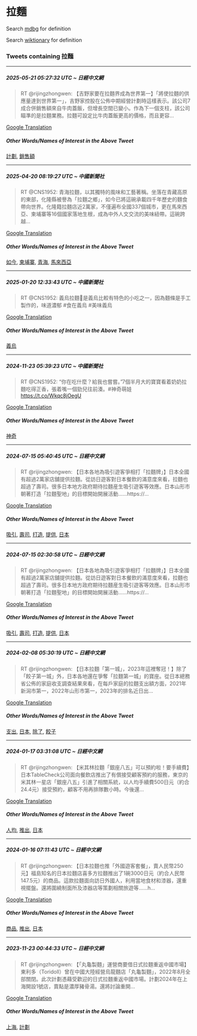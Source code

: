 # 拉麵

Search [mdbg](https://www.mdbg.net/chinese/dictionary?page=worddict&wdrst=0&wdqb=拉麵) for definition

Search [wiktionary](https://en.wiktionary.org/wiki/拉麵) for definition

### Tweets containing 拉麵

___
##### 2025-05-21 05:27:32 UTC ~ 日經中文網
> RT @rijingzhongwen: 【吉野家要在拉麵界成為世界第一】「將使拉麵的供應量達到世界第一」，吉野家控股在公佈中期經營計劃時這樣表示。該公司7成合併銷售額來自牛肉蓋飯，但增長空間已變小。作為下一個支柱，該公司瞄準的是拉麵業務。拉麵可設定比牛肉蓋飯更高的價格，而且更容…

[Google Translation](https://translate.google.com/?hi=en&tab=TT&sl=zh-CN&tl=en&op=translate&text=RT+%40rijingzhongwen%3A+%E3%80%90%E5%90%89%E9%87%8E%E5%AE%B6%E8%A6%81%E5%9C%A8%E6%8B%89%E9%BA%B5%E7%95%8C%E6%88%90%E7%82%BA%E4%B8%96%E7%95%8C%E7%AC%AC%E4%B8%80%E3%80%91%E3%80%8C%E5%B0%87%E4%BD%BF%E6%8B%89%E9%BA%B5%E7%9A%84%E4%BE%9B%E6%87%89%E9%87%8F%E9%81%94%E5%88%B0%E4%B8%96%E7%95%8C%E7%AC%AC%E4%B8%80%E3%80%8D%EF%BC%8C%E5%90%89%E9%87%8E%E5%AE%B6%E6%8E%A7%E8%82%A1%E5%9C%A8%E5%85%AC%E4%BD%88%E4%B8%AD%E6%9C%9F%E7%B6%93%E7%87%9F%E8%A8%88%E5%8A%83%E6%99%82%E9%80%99%E6%A8%A3%E8%A1%A8%E7%A4%BA%E3%80%82%E8%A9%B2%E5%85%AC%E5%8F%B87%E6%88%90%E5%90%88%E4%BD%B5%E9%8A%B7%E5%94%AE%E9%A1%8D%E4%BE%86%E8%87%AA%E7%89%9B%E8%82%89%E8%93%8B%E9%A3%AF%EF%BC%8C%E4%BD%86%E5%A2%9E%E9%95%B7%E7%A9%BA%E9%96%93%E5%B7%B2%E8%AE%8A%E5%B0%8F%E3%80%82%E4%BD%9C%E7%82%BA%E4%B8%8B%E4%B8%80%E5%80%8B%E6%94%AF%E6%9F%B1%EF%BC%8C%E8%A9%B2%E5%85%AC%E5%8F%B8%E7%9E%84%E6%BA%96%E7%9A%84%E6%98%AF%E6%8B%89%E9%BA%B5%E6%A5%AD%E5%8B%99%E3%80%82%E6%8B%89%E9%BA%B5%E5%8F%AF%E8%A8%AD%E5%AE%9A%E6%AF%94%E7%89%9B%E8%82%89%E8%93%8B%E9%A3%AF%E6%9B%B4%E9%AB%98%E7%9A%84%E5%83%B9%E6%A0%BC%EF%BC%8C%E8%80%8C%E4%B8%94%E6%9B%B4%E5%AE%B9%E2%80%A6)
##### Other Words/Names of Interest in the Above Tweet
[計劃](計劃.md), [銷售額](銷售額.md)
___
##### 2025-04-20 08:19:27 UTC ~ 中國新聞社
> RT @CNS1952: 青海拉麵，以其獨特的風味和工藝著稱。坐落在青藏高原的東部，化隆縣被譽為「拉麵之鄉」，如今已將這碗承載四千年歷史的麵食帶向世界。化隆籍拉麵店近2萬家，不僅遍布全國337個城市，更在馬來西亞、柬埔寨等16個國家落地生根，成為中外人文交流的美味紐帶。這碗跨越…

[Google Translation](https://translate.google.com/?hi=en&tab=TT&sl=zh-CN&tl=en&op=translate&text=RT+%40CNS1952%3A+%E9%9D%92%E6%B5%B7%E6%8B%89%E9%BA%B5%EF%BC%8C%E4%BB%A5%E5%85%B6%E7%8D%A8%E7%89%B9%E7%9A%84%E9%A2%A8%E5%91%B3%E5%92%8C%E5%B7%A5%E8%97%9D%E8%91%97%E7%A8%B1%E3%80%82%E5%9D%90%E8%90%BD%E5%9C%A8%E9%9D%92%E8%97%8F%E9%AB%98%E5%8E%9F%E7%9A%84%E6%9D%B1%E9%83%A8%EF%BC%8C%E5%8C%96%E9%9A%86%E7%B8%A3%E8%A2%AB%E8%AD%BD%E7%82%BA%E3%80%8C%E6%8B%89%E9%BA%B5%E4%B9%8B%E9%84%89%E3%80%8D%EF%BC%8C%E5%A6%82%E4%BB%8A%E5%B7%B2%E5%B0%87%E9%80%99%E7%A2%97%E6%89%BF%E8%BC%89%E5%9B%9B%E5%8D%83%E5%B9%B4%E6%AD%B7%E5%8F%B2%E7%9A%84%E9%BA%B5%E9%A3%9F%E5%B8%B6%E5%90%91%E4%B8%96%E7%95%8C%E3%80%82%E5%8C%96%E9%9A%86%E7%B1%8D%E6%8B%89%E9%BA%B5%E5%BA%97%E8%BF%912%E8%90%AC%E5%AE%B6%EF%BC%8C%E4%B8%8D%E5%83%85%E9%81%8D%E5%B8%83%E5%85%A8%E5%9C%8B337%E5%80%8B%E5%9F%8E%E5%B8%82%EF%BC%8C%E6%9B%B4%E5%9C%A8%E9%A6%AC%E4%BE%86%E8%A5%BF%E4%BA%9E%E3%80%81%E6%9F%AC%E5%9F%94%E5%AF%A8%E7%AD%8916%E5%80%8B%E5%9C%8B%E5%AE%B6%E8%90%BD%E5%9C%B0%E7%94%9F%E6%A0%B9%EF%BC%8C%E6%88%90%E7%82%BA%E4%B8%AD%E5%A4%96%E4%BA%BA%E6%96%87%E4%BA%A4%E6%B5%81%E7%9A%84%E7%BE%8E%E5%91%B3%E7%B4%90%E5%B8%B6%E3%80%82%E9%80%99%E7%A2%97%E8%B7%A8%E8%B6%8A%E2%80%A6)
##### Other Words/Names of Interest in the Above Tweet
[如今](如今.md), [柬埔寨](柬埔寨.md), [青海](青海.md), [馬來西亞](馬來西亞.md)
___
##### 2025-01-20 12:33:43 UTC ~ 中國新聞社
> RT @CNS1952: 義烏拉麵🍜是義烏比較有特色的小吃之一，因為麵條是手工製作的，味道濃郁 #食在義烏 #美味義烏

[Google Translation](https://translate.google.com/?hi=en&tab=TT&sl=zh-CN&tl=en&op=translate&text=RT+%40CNS1952%3A+%E7%BE%A9%E7%83%8F%E6%8B%89%E9%BA%B5%F0%9F%8D%9C%E6%98%AF%E7%BE%A9%E7%83%8F%E6%AF%94%E8%BC%83%E6%9C%89%E7%89%B9%E8%89%B2%E7%9A%84%E5%B0%8F%E5%90%83%E4%B9%8B%E4%B8%80%EF%BC%8C%E5%9B%A0%E7%82%BA%E9%BA%B5%E6%A2%9D%E6%98%AF%E6%89%8B%E5%B7%A5%E8%A3%BD%E4%BD%9C%E7%9A%84%EF%BC%8C%E5%91%B3%E9%81%93%E6%BF%83%E9%83%81+%23%E9%A3%9F%E5%9C%A8%E7%BE%A9%E7%83%8F+%23%E7%BE%8E%E5%91%B3%E7%BE%A9%E7%83%8F)
##### Other Words/Names of Interest in the Above Tweet
[義烏](義烏.md)
___
##### 2024-11-23 05:39:23 UTC ~ 中國新聞社
> RT @CNS1952: “你在吃什麼？給我也嘗嘗。”7個半月大的寶寶看着奶奶拉麵吃得正香，張着嘴一個勁兒往前湊。#神奇萌娃 https://t.co/Wkqc8jOegU

[Google Translation](https://translate.google.com/?hi=en&tab=TT&sl=zh-CN&tl=en&op=translate&text=RT+%40CNS1952%3A+%E2%80%9C%E4%BD%A0%E5%9C%A8%E5%90%83%E4%BB%80%E9%BA%BC%EF%BC%9F%E7%B5%A6%E6%88%91%E4%B9%9F%E5%98%97%E5%98%97%E3%80%82%E2%80%9D7%E5%80%8B%E5%8D%8A%E6%9C%88%E5%A4%A7%E7%9A%84%E5%AF%B6%E5%AF%B6%E7%9C%8B%E7%9D%80%E5%A5%B6%E5%A5%B6%E6%8B%89%E9%BA%B5%E5%90%83%E5%BE%97%E6%AD%A3%E9%A6%99%EF%BC%8C%E5%BC%B5%E7%9D%80%E5%98%B4%E4%B8%80%E5%80%8B%E5%8B%81%E5%85%92%E5%BE%80%E5%89%8D%E6%B9%8A%E3%80%82%23%E7%A5%9E%E5%A5%87%E8%90%8C%E5%A8%83+https%3A%2F%2Ft.co%2FWkqc8jOegU)
##### Other Words/Names of Interest in the Above Tweet
[神奇](神奇.md)
___
##### 2024-07-15 05:40:45 UTC ~ 日經中文網
> RT @rijingzhongwen: 【日本各地為吸引遊客爭相打「拉麵牌」】日本全國有超過2萬家店舖提供拉麵。從訪日遊客對日本餐飲的滿意度來看，拉麵也超過了壽司。很多日本地方政府期待拉麵産生吸引遊客等效應。日本山形市朝著打造「拉麵聖地」的目標開始開展活動……https://…

[Google Translation](https://translate.google.com/?hi=en&tab=TT&sl=zh-CN&tl=en&op=translate&text=RT+%40rijingzhongwen%3A+%E3%80%90%E6%97%A5%E6%9C%AC%E5%90%84%E5%9C%B0%E7%82%BA%E5%90%B8%E5%BC%95%E9%81%8A%E5%AE%A2%E7%88%AD%E7%9B%B8%E6%89%93%E3%80%8C%E6%8B%89%E9%BA%B5%E7%89%8C%E3%80%8D%E3%80%91%E6%97%A5%E6%9C%AC%E5%85%A8%E5%9C%8B%E6%9C%89%E8%B6%85%E9%81%8E2%E8%90%AC%E5%AE%B6%E5%BA%97%E8%88%96%E6%8F%90%E4%BE%9B%E6%8B%89%E9%BA%B5%E3%80%82%E5%BE%9E%E8%A8%AA%E6%97%A5%E9%81%8A%E5%AE%A2%E5%B0%8D%E6%97%A5%E6%9C%AC%E9%A4%90%E9%A3%B2%E7%9A%84%E6%BB%BF%E6%84%8F%E5%BA%A6%E4%BE%86%E7%9C%8B%EF%BC%8C%E6%8B%89%E9%BA%B5%E4%B9%9F%E8%B6%85%E9%81%8E%E4%BA%86%E5%A3%BD%E5%8F%B8%E3%80%82%E5%BE%88%E5%A4%9A%E6%97%A5%E6%9C%AC%E5%9C%B0%E6%96%B9%E6%94%BF%E5%BA%9C%E6%9C%9F%E5%BE%85%E6%8B%89%E9%BA%B5%E7%94%A3%E7%94%9F%E5%90%B8%E5%BC%95%E9%81%8A%E5%AE%A2%E7%AD%89%E6%95%88%E6%87%89%E3%80%82%E6%97%A5%E6%9C%AC%E5%B1%B1%E5%BD%A2%E5%B8%82%E6%9C%9D%E8%91%97%E6%89%93%E9%80%A0%E3%80%8C%E6%8B%89%E9%BA%B5%E8%81%96%E5%9C%B0%E3%80%8D%E7%9A%84%E7%9B%AE%E6%A8%99%E9%96%8B%E5%A7%8B%E9%96%8B%E5%B1%95%E6%B4%BB%E5%8B%95%E2%80%A6%E2%80%A6https%3A%2F%2F%E2%80%A6)
##### Other Words/Names of Interest in the Above Tweet
[吸引](吸引.md), [壽司](壽司.md), [打造](打造.md), [提供](提供.md), [日本](日本.md)
___
##### 2024-07-15 02:30:58 UTC ~ 日經中文網
> RT @rijingzhongwen: 【日本各地為吸引遊客爭相打「拉麵牌」】日本全國有超過2萬家店舖提供拉麵。從訪日遊客對日本餐飲的滿意度來看，拉麵也超過了壽司。很多日本地方政府期待拉麵産生吸引遊客等效應。日本山形市朝著打造「拉麵聖地」的目標開始開展活動……https://…

[Google Translation](https://translate.google.com/?hi=en&tab=TT&sl=zh-CN&tl=en&op=translate&text=RT+%40rijingzhongwen%3A+%E3%80%90%E6%97%A5%E6%9C%AC%E5%90%84%E5%9C%B0%E7%82%BA%E5%90%B8%E5%BC%95%E9%81%8A%E5%AE%A2%E7%88%AD%E7%9B%B8%E6%89%93%E3%80%8C%E6%8B%89%E9%BA%B5%E7%89%8C%E3%80%8D%E3%80%91%E6%97%A5%E6%9C%AC%E5%85%A8%E5%9C%8B%E6%9C%89%E8%B6%85%E9%81%8E2%E8%90%AC%E5%AE%B6%E5%BA%97%E8%88%96%E6%8F%90%E4%BE%9B%E6%8B%89%E9%BA%B5%E3%80%82%E5%BE%9E%E8%A8%AA%E6%97%A5%E9%81%8A%E5%AE%A2%E5%B0%8D%E6%97%A5%E6%9C%AC%E9%A4%90%E9%A3%B2%E7%9A%84%E6%BB%BF%E6%84%8F%E5%BA%A6%E4%BE%86%E7%9C%8B%EF%BC%8C%E6%8B%89%E9%BA%B5%E4%B9%9F%E8%B6%85%E9%81%8E%E4%BA%86%E5%A3%BD%E5%8F%B8%E3%80%82%E5%BE%88%E5%A4%9A%E6%97%A5%E6%9C%AC%E5%9C%B0%E6%96%B9%E6%94%BF%E5%BA%9C%E6%9C%9F%E5%BE%85%E6%8B%89%E9%BA%B5%E7%94%A3%E7%94%9F%E5%90%B8%E5%BC%95%E9%81%8A%E5%AE%A2%E7%AD%89%E6%95%88%E6%87%89%E3%80%82%E6%97%A5%E6%9C%AC%E5%B1%B1%E5%BD%A2%E5%B8%82%E6%9C%9D%E8%91%97%E6%89%93%E9%80%A0%E3%80%8C%E6%8B%89%E9%BA%B5%E8%81%96%E5%9C%B0%E3%80%8D%E7%9A%84%E7%9B%AE%E6%A8%99%E9%96%8B%E5%A7%8B%E9%96%8B%E5%B1%95%E6%B4%BB%E5%8B%95%E2%80%A6%E2%80%A6https%3A%2F%2F%E2%80%A6)
##### Other Words/Names of Interest in the Above Tweet
[吸引](吸引.md), [壽司](壽司.md), [打造](打造.md), [提供](提供.md), [日本](日本.md)
___
##### 2024-02-08 05:30:19 UTC ~ 日經中文網
> RT @rijingzhongwen: 【日本拉麵「第一城」，2023年這裡奪冠！】除了「餃子第一城」外，日本各地還在爭奪「拉麵第一城」的寶座。從日本總務省公佈的家庭收支調查結果來看，在每戶家庭的拉麵支出額方面，2021年新潟市第一，2022年山形市第一，2023年的排名近日出…

[Google Translation](https://translate.google.com/?hi=en&tab=TT&sl=zh-CN&tl=en&op=translate&text=RT+%40rijingzhongwen%3A+%E3%80%90%E6%97%A5%E6%9C%AC%E6%8B%89%E9%BA%B5%E3%80%8C%E7%AC%AC%E4%B8%80%E5%9F%8E%E3%80%8D%EF%BC%8C2023%E5%B9%B4%E9%80%99%E8%A3%A1%E5%A5%AA%E5%86%A0%EF%BC%81%E3%80%91%E9%99%A4%E4%BA%86%E3%80%8C%E9%A4%83%E5%AD%90%E7%AC%AC%E4%B8%80%E5%9F%8E%E3%80%8D%E5%A4%96%EF%BC%8C%E6%97%A5%E6%9C%AC%E5%90%84%E5%9C%B0%E9%82%84%E5%9C%A8%E7%88%AD%E5%A5%AA%E3%80%8C%E6%8B%89%E9%BA%B5%E7%AC%AC%E4%B8%80%E5%9F%8E%E3%80%8D%E7%9A%84%E5%AF%B6%E5%BA%A7%E3%80%82%E5%BE%9E%E6%97%A5%E6%9C%AC%E7%B8%BD%E5%8B%99%E7%9C%81%E5%85%AC%E4%BD%88%E7%9A%84%E5%AE%B6%E5%BA%AD%E6%94%B6%E6%94%AF%E8%AA%BF%E6%9F%A5%E7%B5%90%E6%9E%9C%E4%BE%86%E7%9C%8B%EF%BC%8C%E5%9C%A8%E6%AF%8F%E6%88%B6%E5%AE%B6%E5%BA%AD%E7%9A%84%E6%8B%89%E9%BA%B5%E6%94%AF%E5%87%BA%E9%A1%8D%E6%96%B9%E9%9D%A2%EF%BC%8C2021%E5%B9%B4%E6%96%B0%E6%BD%9F%E5%B8%82%E7%AC%AC%E4%B8%80%EF%BC%8C2022%E5%B9%B4%E5%B1%B1%E5%BD%A2%E5%B8%82%E7%AC%AC%E4%B8%80%EF%BC%8C2023%E5%B9%B4%E7%9A%84%E6%8E%92%E5%90%8D%E8%BF%91%E6%97%A5%E5%87%BA%E2%80%A6)
##### Other Words/Names of Interest in the Above Tweet
[支出](支出.md), [日本](日本.md), [除了](除了.md), [餃子](餃子.md)
___
##### 2024-01-17 03:31:08 UTC ~ 日經中文網
> RT @rijingzhongwen: 【米其林拉麵「銀座八五」可以預約啦！要手續費】日本TableCheck公司面向餐飲店推出了有償接受顧客預約的服務，東京的米其林一星店「銀座八五」引進了相關系統，以人均手續費500日元（約合24.4元）接受預約，顧客不用再排隊數小時。今後還…

[Google Translation](https://translate.google.com/?hi=en&tab=TT&sl=zh-CN&tl=en&op=translate&text=RT+%40rijingzhongwen%3A+%E3%80%90%E7%B1%B3%E5%85%B6%E6%9E%97%E6%8B%89%E9%BA%B5%E3%80%8C%E9%8A%80%E5%BA%A7%E5%85%AB%E4%BA%94%E3%80%8D%E5%8F%AF%E4%BB%A5%E9%A0%90%E7%B4%84%E5%95%A6%EF%BC%81%E8%A6%81%E6%89%8B%E7%BA%8C%E8%B2%BB%E3%80%91%E6%97%A5%E6%9C%ACTableCheck%E5%85%AC%E5%8F%B8%E9%9D%A2%E5%90%91%E9%A4%90%E9%A3%B2%E5%BA%97%E6%8E%A8%E5%87%BA%E4%BA%86%E6%9C%89%E5%84%9F%E6%8E%A5%E5%8F%97%E9%A1%A7%E5%AE%A2%E9%A0%90%E7%B4%84%E7%9A%84%E6%9C%8D%E5%8B%99%EF%BC%8C%E6%9D%B1%E4%BA%AC%E7%9A%84%E7%B1%B3%E5%85%B6%E6%9E%97%E4%B8%80%E6%98%9F%E5%BA%97%E3%80%8C%E9%8A%80%E5%BA%A7%E5%85%AB%E4%BA%94%E3%80%8D%E5%BC%95%E9%80%B2%E4%BA%86%E7%9B%B8%E9%97%9C%E7%B3%BB%E7%B5%B1%EF%BC%8C%E4%BB%A5%E4%BA%BA%E5%9D%87%E6%89%8B%E7%BA%8C%E8%B2%BB500%E6%97%A5%E5%85%83%EF%BC%88%E7%B4%84%E5%90%8824.4%E5%85%83%EF%BC%89%E6%8E%A5%E5%8F%97%E9%A0%90%E7%B4%84%EF%BC%8C%E9%A1%A7%E5%AE%A2%E4%B8%8D%E7%94%A8%E5%86%8D%E6%8E%92%E9%9A%8A%E6%95%B8%E5%B0%8F%E6%99%82%E3%80%82%E4%BB%8A%E5%BE%8C%E9%82%84%E2%80%A6)
##### Other Words/Names of Interest in the Above Tweet
[人均](人均.md), [推出](推出.md), [日本](日本.md)
___
##### 2024-01-16 07:11:43 UTC ~ 日經中文網
> RT @rijingzhongwen: 【日本拉麵也推「外國遊客套餐」，賣人民幣250元】福島知名的日本拉麵店喜多方拉麵推出了1碗3000日元（約合人民幣147.5元）的商品。這款拉麵面向訪日外國人，利用當地食材和漆器，還重視擺盤。還將圍繞制面所及漆器店等策劃相關旅遊等……h…

[Google Translation](https://translate.google.com/?hi=en&tab=TT&sl=zh-CN&tl=en&op=translate&text=RT+%40rijingzhongwen%3A+%E3%80%90%E6%97%A5%E6%9C%AC%E6%8B%89%E9%BA%B5%E4%B9%9F%E6%8E%A8%E3%80%8C%E5%A4%96%E5%9C%8B%E9%81%8A%E5%AE%A2%E5%A5%97%E9%A4%90%E3%80%8D%EF%BC%8C%E8%B3%A3%E4%BA%BA%E6%B0%91%E5%B9%A3250%E5%85%83%E3%80%91%E7%A6%8F%E5%B3%B6%E7%9F%A5%E5%90%8D%E7%9A%84%E6%97%A5%E6%9C%AC%E6%8B%89%E9%BA%B5%E5%BA%97%E5%96%9C%E5%A4%9A%E6%96%B9%E6%8B%89%E9%BA%B5%E6%8E%A8%E5%87%BA%E4%BA%861%E7%A2%973000%E6%97%A5%E5%85%83%EF%BC%88%E7%B4%84%E5%90%88%E4%BA%BA%E6%B0%91%E5%B9%A3147.5%E5%85%83%EF%BC%89%E7%9A%84%E5%95%86%E5%93%81%E3%80%82%E9%80%99%E6%AC%BE%E6%8B%89%E9%BA%B5%E9%9D%A2%E5%90%91%E8%A8%AA%E6%97%A5%E5%A4%96%E5%9C%8B%E4%BA%BA%EF%BC%8C%E5%88%A9%E7%94%A8%E7%95%B6%E5%9C%B0%E9%A3%9F%E6%9D%90%E5%92%8C%E6%BC%86%E5%99%A8%EF%BC%8C%E9%82%84%E9%87%8D%E8%A6%96%E6%93%BA%E7%9B%A4%E3%80%82%E9%82%84%E5%B0%87%E5%9C%8D%E7%B9%9E%E5%88%B6%E9%9D%A2%E6%89%80%E5%8F%8A%E6%BC%86%E5%99%A8%E5%BA%97%E7%AD%89%E7%AD%96%E5%8A%83%E7%9B%B8%E9%97%9C%E6%97%85%E9%81%8A%E7%AD%89%E2%80%A6%E2%80%A6h%E2%80%A6)
##### Other Words/Names of Interest in the Above Tweet
[商品](商品.md), [推出](推出.md), [日本](日本.md)
___
##### 2023-11-23 00:44:33 UTC ~ 日經中文網
> RT @rijingzhongwen: 【「丸龜製麵」運營商要借日式拉麵重返中國市場】東利多（Toridoll）曾在中國大陸經營烏龍麵店「丸龜製麵」，2022年8月全部關閉。此次計劃憑藉受歡迎的日式拉麵重返中國市場。計劃2024年在上海開設1號店，賣點是濃厚豬骨湯。還將討論重開…

[Google Translation](https://translate.google.com/?hi=en&tab=TT&sl=zh-CN&tl=en&op=translate&text=RT+%40rijingzhongwen%3A+%E3%80%90%E3%80%8C%E4%B8%B8%E9%BE%9C%E8%A3%BD%E9%BA%B5%E3%80%8D%E9%81%8B%E7%87%9F%E5%95%86%E8%A6%81%E5%80%9F%E6%97%A5%E5%BC%8F%E6%8B%89%E9%BA%B5%E9%87%8D%E8%BF%94%E4%B8%AD%E5%9C%8B%E5%B8%82%E5%A0%B4%E3%80%91%E6%9D%B1%E5%88%A9%E5%A4%9A%EF%BC%88Toridoll%EF%BC%89%E6%9B%BE%E5%9C%A8%E4%B8%AD%E5%9C%8B%E5%A4%A7%E9%99%B8%E7%B6%93%E7%87%9F%E7%83%8F%E9%BE%8D%E9%BA%B5%E5%BA%97%E3%80%8C%E4%B8%B8%E9%BE%9C%E8%A3%BD%E9%BA%B5%E3%80%8D%EF%BC%8C2022%E5%B9%B48%E6%9C%88%E5%85%A8%E9%83%A8%E9%97%9C%E9%96%89%E3%80%82%E6%AD%A4%E6%AC%A1%E8%A8%88%E5%8A%83%E6%86%91%E8%97%89%E5%8F%97%E6%AD%A1%E8%BF%8E%E7%9A%84%E6%97%A5%E5%BC%8F%E6%8B%89%E9%BA%B5%E9%87%8D%E8%BF%94%E4%B8%AD%E5%9C%8B%E5%B8%82%E5%A0%B4%E3%80%82%E8%A8%88%E5%8A%832024%E5%B9%B4%E5%9C%A8%E4%B8%8A%E6%B5%B7%E9%96%8B%E8%A8%AD1%E8%99%9F%E5%BA%97%EF%BC%8C%E8%B3%A3%E9%BB%9E%E6%98%AF%E6%BF%83%E5%8E%9A%E8%B1%AC%E9%AA%A8%E6%B9%AF%E3%80%82%E9%82%84%E5%B0%87%E8%A8%8E%E8%AB%96%E9%87%8D%E9%96%8B%E2%80%A6)
##### Other Words/Names of Interest in the Above Tweet
[上海](上海.md), [計劃](計劃.md)
